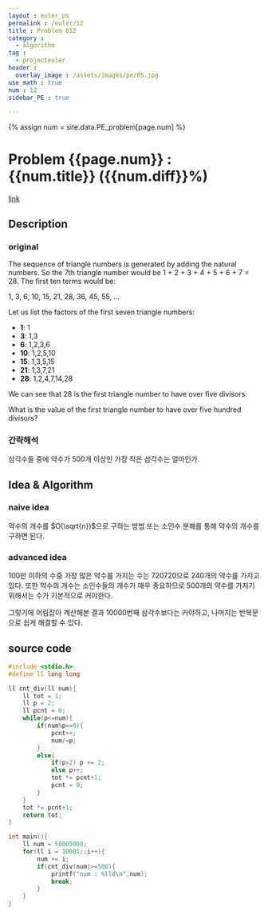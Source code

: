 ```yaml
---
layout : euler_ps
permalink : /euler/12
title : Problem 012
category :
  - algorithm
tag :
  - projecteuler
header :
  overlay_image : /assets/images/pe/05.jpg
use_math : true
num : 12
sidebar_PE : true

---
```


{% assign num = site.data.PE_problem[page.num] %}

<h1> Problem {{page.num}} : {{num.title}} ({{num.diff}}%) </h1>

<a href = "https://projecteuler.net/problem={{page.num}}">link</a>

## Description

### original

The sequence of triangle numbers is generated by adding the natural numbers. So the 7th triangle number would be 1 + 2 + 3 + 4 + 5 + 6 + 7 = 28. The first ten terms would be:

1, 3, 6, 10, 15, 21, 28, 36, 45, 55, ...

Let us list the factors of the first seven triangle numbers:

- **1**: 1
- **3**: 1,3
- **6**: 1,2,3,6
- **10**: 1,2,5,10
- **15**: 1,3,5,15
- **21**: 1,3,7,21
- **28**: 1,2,4,7,14,28

We can see that 28 is the first triangle number to have over five divisors.

What is the value of the first triangle number to have over five hundred divisors?

### 간략해석

삼각수들 중에 약수가 500개 이상인 가장 작은 삼각수는 얼마인가.

## Idea & Algorithm

### naive idea

약수의 개수를 $O(\sqrt{n})$으로 구하는 방법 또는 소인수 분해를 통해 약수의 개수를 구하면 된다.

### advanced idea

100만 이하의 수중 가장 많은 약수를 가지는 수는 720720으로 240개의 약수를 가지고 있다. 또한 약수의 개수는 소인수들의 개수가 매우 중요하므로 500개의 약수를 가지기 위해서는 수가 기본적으로 커야한다.

그렇기에 어림잡아 계산해본 결과 10000번째 삼각수보다는 커야하고, 나머지는 반복문으로 쉽게 해결할 수 있다.

## source code

``` cpp
#include <stdio.h>
#define ll long long

ll cnt_div(ll num){
    ll tot = 1;
    ll p = 2;
    ll pcnt = 0;
    while(p<=num){
        if(num%p==0){
            pcnt++;
            num/=p;
        }
        else{
            if(p>2) p += 2;
            else p++;
            tot *= pcnt+1;
            pcnt = 0;
        }
    }
    tot *= pcnt+1;
    return tot;
}

int main(){
    ll num = 50005000;
    for(ll i = 10001;;i++){
        num += i;
        if(cnt_div(num)>=500){
            printf("num : %lld\n",num);
            break;
        }
    }
}
```
